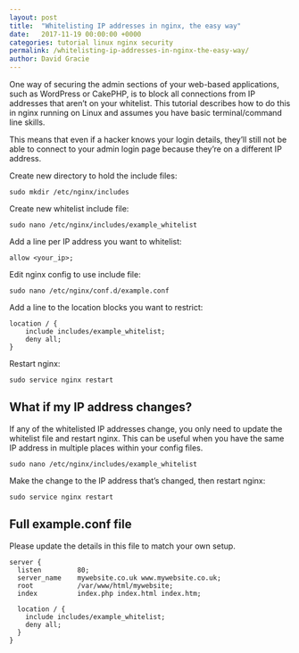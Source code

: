 ```yaml
---
layout: post
title:  "Whitelisting IP addresses in nginx, the easy way"
date:   2017-11-19 00:00:00 +0000
categories: tutorial linux nginx security
permalink: /whitelisting-ip-addresses-in-nginx-the-easy-way/
author: David Gracie
---
```

One way of securing the admin sections of your web-based applications, such as WordPress or CakePHP, is to block all connections from IP addresses that aren’t on your whitelist. This tutorial describes how to do this in nginx running on Linux and assumes you have basic terminal/command line skills.

This means that even if a hacker knows your login details, they’ll still not be able to connect to your admin login page because they’re on a different IP address.

Create new directory to hold the include files:

    sudo mkdir /etc/nginx/includes

Create new whitelist include file:

    sudo nano /etc/nginx/includes/example_whitelist

Add a line per IP address you want to whitelist:

    allow <your_ip>;

Edit nginx config to use include file:

    sudo nano /etc/nginx/conf.d/example.conf

Add a line to the location blocks you want to restrict:

    location / {
        include includes/example_whitelist;
        deny all;
    }

Restart nginx:

    sudo service nginx restart

## What if my IP address changes?

If any of the whitelisted IP addresses change, you only need to update the whitelist file and restart nginx. This can be useful when you have the same IP address in multiple places within your config files.

    sudo nano /etc/nginx/includes/example_whitelist

Make the change to the IP address that’s changed, then restart nginx:

    sudo service nginx restart

## Full example.conf file

Please update the details in this file to match your own setup.

    server {
      listen         80;
      server_name    mywebsite.co.uk www.mywebsite.co.uk;
      root           /var/www/html/mywebsite;
      index          index.php index.html index.htm;

      location / {
        include includes/example_whitelist;
        deny all;
      }
    }
